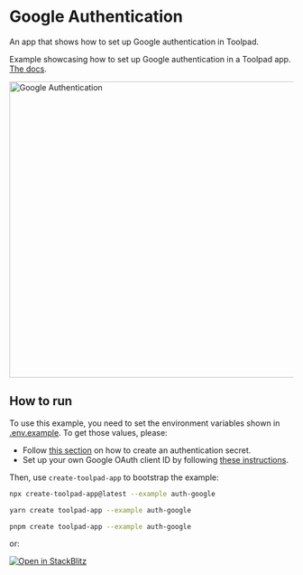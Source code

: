 # Google Authentication

<p class="description">An app that shows how to set up Google authentication in Toolpad.</p>

Example showcasing how to set up Google authentication in a Toolpad app. [The docs](https://mui.com/toolpad/concepts/authentication/).

<a target="_blank">
  <img src="https://mui.com/static/toolpad/marketing/auth-google.png" alt="Google Authentication" style="aspect-ratio: 131/88;" width="524">
</a>

## How to run

To use this example, you need to set the environment variables shown in [.env.example](examples/auth-google/.env.example).
To get those values, please:

- Follow [this section](https://mui.com/toolpad/concepts/authentication/#authentication-secret) on how to create an authentication secret.
- Set up your own Google OAuth client ID by following [these instructions](https://mui.com/toolpad/concepts/authentication/#google).

Then, use `create-toolpad-app` to bootstrap the example:

```bash
npx create-toolpad-app@latest --example auth-google
```

```bash
yarn create toolpad-app --example auth-google
```

```bash
pnpm create toolpad-app --example auth-google
```

or:

[![Open in StackBlitz](https://developer.stackblitz.com/img/open_in_stackblitz.svg)](https://stackblitz.com/fork/github/mui/mui-toolpad/tree/master/examples/auth-google)
